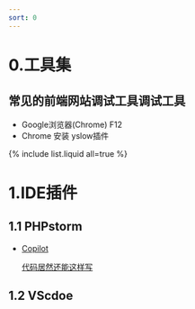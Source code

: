 ```yaml
---
sort: 0
---
```


# 0.工具集

## 常见的前端网站调试工具调试工具

* Google浏览器(Chrome) F12
* Chrome 安装 yslow插件

{% include list.liquid all=true %}

# 1.IDE插件

## 1.1 PHPstorm

* [Copilot](https://copilot.github.com/)

    [代码居然还能这样写 ](http://news.sohu.com/a/538064217_121124363)

## 1.2 VScdoe